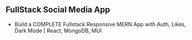 ## FullStack Social Media App

- Build a COMPLETE Fullstack Responsive MERN App with Auth, Likes, Dark Mode | React, MongoDB, MUI
